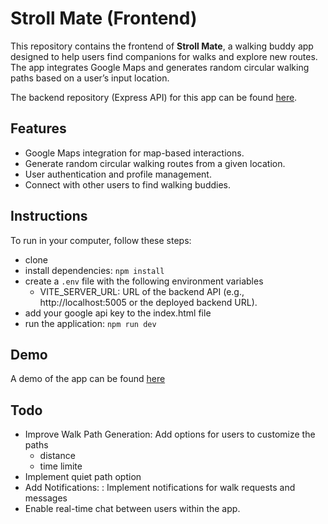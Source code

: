 # Stroll Mate (Frontend)

This repository contains the frontend of **Stroll Mate**, a walking buddy app designed to help users find companions for walks and explore new routes. The app integrates Google Maps and generates random circular walking paths based on a user’s input location.

The backend repository (Express API) for this app can be found [here](https://github.com/samalaou/stroll-mate-backend).

## Features

- Google Maps integration for map-based interactions.
- Generate random circular walking routes from a given location.
- User authentication and profile management.
- Connect with other users to find walking buddies.


## Instructions

To run in your computer, follow these steps:
- clone 
- install dependencies: `npm install`
- create a `.env` file with the following environment variables
    - VITE_SERVER_URL: URL of the backend API (e.g., http://localhost:5005 or the deployed backend URL).
- add your google api key to the index.html file
- run the application: `npm run dev`

## Demo

A demo of the app can be found [here](https://strollmate.netlify.app/)

## Todo

- Improve Walk Path Generation: Add options for users to customize the paths
    - distance
    - time limite
- Implement quiet path option
- Add Notifications: : Implement notifications for walk requests and messages
- Enable real-time chat between users within the app.